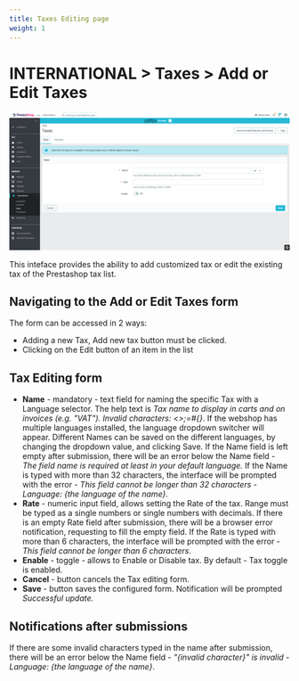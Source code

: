 ```yaml
---
title: Taxes Editing page
weight: 1
---
```


# INTERNATIONAL > Taxes > Add or Edit Taxes

![Taxes](static/img/international-add-edit-taxes.png)

This inteface provides the ability to add customized tax or edit the existing tax of the Prestashop tax list.

## Navigating to the Add or Edit Taxes form

The form can be accessed in 2 ways:

- Adding a new Tax, Add new tax button must be clicked.
- Clicking on the Edit button of an item in the list

## Tax Editing form

- **Name** - mandatory - text field for naming the specific Tax with a Language selector. The help text is _Tax name to display in carts and on invoices (e.g. "VAT"). Invalid characters: <>;=#{}_. If the webshop has multiple languages installed, the language dropdown switcher will appear. Different Names can be saved on the different languages, by changing the dropdown value, and clicking Save. If the Name field is left empty after submission, there will be an error below the Name field - _The field name is required at least in your default language._ If the Name is typed with more than 32 characters, the interface will be prompted with the error - _This field cannot be longer than 32 characters - Language: {the language of the name}_. 
- **Rate** - numeric input field, allows setting the Rate of the tax. Range must be typed as a single numbers or single numbers with decimals. If there is an empty Rate field after submission, there will be a browser error notification, requesting to fill the empty field. If the Rate is typed with more than 6 characters, the interface will be prompted with the error - _This field cannot be longer than 6 characters_.
- **Enable** - toggle - allows to Enable or Disable tax. By default - Tax toggle is enabled.
- **Cancel** - button cancels the Tax editing form.
- **Save** - button saves the configured form. Notification will be prompted _Successful update._

## Notifications after submissions

If there are some invalid characters typed in the name after submission, there will be an error below the Name field - _"{invalid character}" is invalid - Language: {the language of the name}_.
